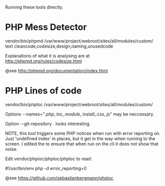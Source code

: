 Running these tools directly.

# PHP Mess Detector

  vendor/bin/phpmd /var/www/project/webroot/sites/all/modules/custom/ text cleancode,codesize,design,naming,unusedcode

Explanations of what it is analysing are at http://phpmd.org/rules/codesize.html

@see http://phpmd.org/documentation/index.html


# PHP Lines of code

  vendor/bin/phploc /var/www/project/webroot/sites/all/modules/custom/

Options  --names="*.php,*.inc,*.module,*.install,*.css,*.js"
may be neccessary.

Option --git-repository .
looks interesting.

NOTE, this tool triggers some PHP notices when run with error reporting on.
Just 'undefined index' in places, but it get in the way when running to the screen.
I edited the to ensure that when run on the cli it does not show that noise.

Edit vendor/phploc/phploc/phploc to read:

  #!/usr/bin/env php -d error_reporting=0

@see https://github.com/sebastianbergmann/phploc


